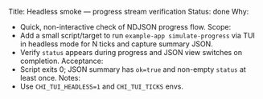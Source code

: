 Title: Headless smoke — progress stream verification
Status: done
Why:
- Quick, non-interactive check of NDJSON progress flow.
Scope:
- Add a small script/target to run `example-app simulate-progress` via TUI in headless mode for N ticks and capture summary JSON.
- Verify `status` appears during progress and JSON view switches on completion.
Acceptance:
- Script exits 0; JSON summary has `ok=true` and non-empty `status` at least once.
Notes:
- Use `CHI_TUI_HEADLESS=1` and `CHI_TUI_TICKS` envs.

